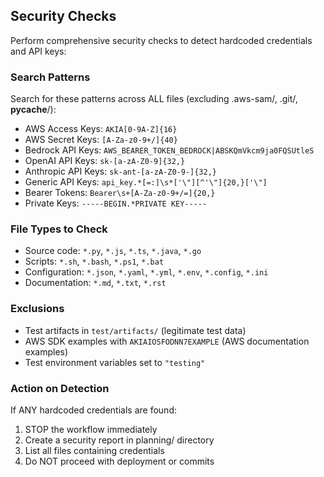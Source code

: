 ## Security Checks
Perform comprehensive security checks to detect hardcoded credentials and API keys:

### Search Patterns
Search for these patterns across ALL files (excluding .aws-sam/, .git/, __pycache__/):
- AWS Access Keys: `AKIA[0-9A-Z]{16}`
- AWS Secret Keys: `[A-Za-z0-9+/]{40}`
- Bedrock API Keys: `AWS_BEARER_TOKEN_BEDROCK|ABSKQmVkcm9ja0FQSUtleS`
- OpenAI API Keys: `sk-[a-zA-Z0-9]{32,}`
- Anthropic API Keys: `sk-ant-[a-zA-Z0-9-]{32,}`
- Generic API Keys: `api_key.*[=:]\s*['\"][^'\"]{20,}['\"]`
- Bearer Tokens: `Bearer\s+[A-Za-z0-9+/=]{20,}`
- Private Keys: `-----BEGIN.*PRIVATE KEY-----`

### File Types to Check
- Source code: `*.py`, `*.js`, `*.ts`, `*.java`, `*.go`
- Scripts: `*.sh`, `*.bash`, `*.ps1`, `*.bat`
- Configuration: `*.json`, `*.yaml`, `*.yml`, `*.env`, `*.config`, `*.ini`
- Documentation: `*.md`, `*.txt`, `*.rst`

### Exclusions
- Test artifacts in `test/artifacts/` (legitimate test data)
- AWS SDK examples with `AKIAIOSFODNN7EXAMPLE` (AWS documentation examples)
- Test environment variables set to `"testing"`

### Action on Detection
If ANY hardcoded credentials are found:
1. STOP the workflow immediately
2. Create a security report in planning/ directory
3. List all files containing credentials
4. Do NOT proceed with deployment or commits

